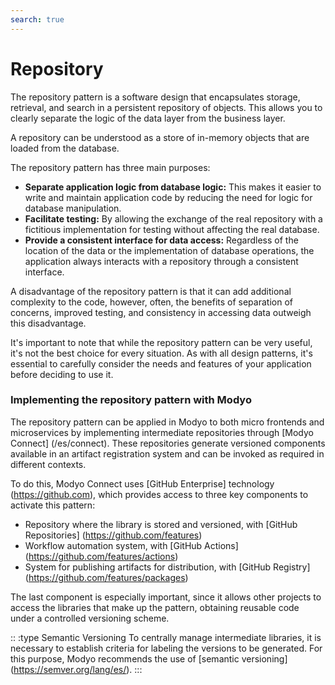 ```yaml
---
search: true
---
```


# Repository

The repository pattern is a software design that encapsulates storage, retrieval, and search in a persistent repository of objects. This allows you to clearly separate the logic of the data layer from the business layer.

A repository can be understood as a store of in-memory objects that are loaded from the database.

The repository pattern has three main purposes:

- **Separate application logic from database logic:** This makes it easier to write and maintain application code by reducing the need for logic for database manipulation.
- **Facilitate testing:** By allowing the exchange of the real repository with a fictitious implementation for testing without affecting the real database.
- **Provide a consistent interface for data access:** Regardless of the location of the data or the implementation of database operations, the application always interacts with a repository through a consistent interface.

A disadvantage of the repository pattern is that it can add additional complexity to the code, however, often, the benefits of separation of concerns, improved testing, and consistency in accessing data outweigh this disadvantage.

It's important to note that while the repository pattern can be very useful, it's not the best choice for every situation. As with all design patterns, it's essential to carefully consider the needs and features of your application before deciding to use it.

### Implementing the repository pattern with Modyo

The repository pattern can be applied in Modyo to both micro frontends and microservices by implementing intermediate repositories through [Modyo Connect] (/es/connect). These repositories generate versioned components available in an artifact registration system and can be invoked as required in different contexts.

To do this, Modyo Connect uses [GitHub Enterprise] technology (https://github.com), which provides access to three key components to activate this pattern:
- Repository where the library is stored and versioned, with [GitHub Repositories] (https://github.com/features)
- Workflow automation system, with [GitHub Actions] (https://github.com/features/actions)
- System for publishing artifacts for distribution, with [GitHub Registry] (https://github.com/features/packages)

The last component is especially important, since it allows other projects to access the libraries that make up the pattern, obtaining reusable code under a controlled versioning scheme.

:: :type Semantic Versioning
To centrally manage intermediate libraries, it is necessary to establish criteria for labeling the versions to be generated. For this purpose, Modyo recommends the use of [semantic versioning] (https://semver.org/lang/es/).
:::
